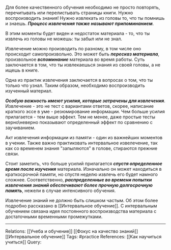 Для более качественного обучения необходимо не просто повторять, перечитывать или перелистывать страницы книги. Нужно воспроизводить знания! Нужно извлекать из головы то, что ты помнишь и знаешь. ***Процесс извлечения также называют припоминанием***. 

В этим моменты будет виден и недостаток материала - то, что ты извлечь из головы не можешь: ты забыл или не знал. 

Извлечение можно производить по разному, в том числе оно происходит самопроизвольно. Это может быть ***пересказ материала***, произвольное ***вспоминание*** материала во время работы. Суть заключается в том, что ты извлекаешься знания из своей головы, а не ищешь в книге. 

Одна из практик извлечения заключается в вопросах о том, что ты только что узнал. Таким образом, необходимо воспроизводить изученный материал. 

***Особую важность имеют усилия, которые затрачены для извлечения***.  Извлечение - это не тест с вариантами ответов, скорее, написание краткого эссе в уме - резюмирование информации. Чем больше усилия прилагается - тем выше эффект. Тем не менее, даже простые тесты верно\\неверно показывают определенный эффект по сравнению с заучиванием. 

Акт извлечения информации из памяти - один из важнейших моментов в учении. Также важно практиковать интервальное извелечение, так как со временем знания "запыляются" в голове, стираются прежние связи. 

Стоит заметить, что больше усилий прилагается ***спустя определенное время после изучения*** материала. Изначально он может находиться в краткосрочной памяти, но спустя неделю извлечь его будет намного сложнее. Соответственно, ***распределенные во времени попытки извлечения знаний обеспечивают более прочную долгосрочную память***, нежели в случае интенсивного обучения. 

Извлечение знаний не должно быть слишком частым. Об этом более подробно рассказано в [[Интервальное обучение]]. С интервальным обучением связана идея постоянного воспроизводства материала с достаточными временными промежутками. 

___
Relations: [[Учеба и обучение]] [[Фокус на качество знаний]] [[Интервальное обучение]] 
Tags: #practice 
References: [[Как научиться учиться]] 
Query: 